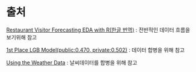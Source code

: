 # 출처

[Restaurant Visitor Forecasting EDA with R(한글 번역)](https://www.kaggle.com/maestroyi/restaurant-visitor-forecasting-eda-with-r/report#feature-relations) : 전반적인 데이터 흐름을 보기위해 참고

[1st Place LGB Model(public:0.470, private:0.502)](https://www.kaggle.com/pureheart/1st-place-lgb-model-public-0-470-private-0-502) : 데이터 합병을 위해 참고

[Using the Weather Data](https://www.kaggle.com/supermdguy/using-the-weather-data) : 날씨데이터를 합병을 위해 참고




